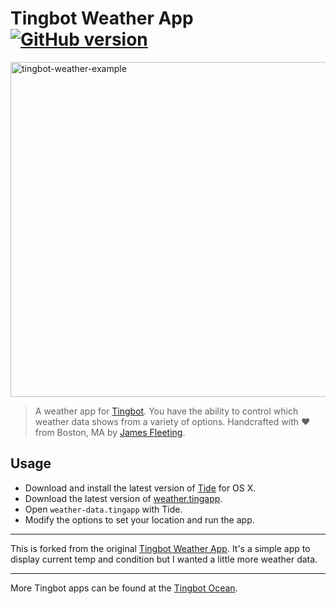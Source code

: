 # Tingbot Weather App [![GitHub version](https://badge.fury.io/gh/fleeting%2Fweather-data.tingapp.svg)](https://badge.fury.io/gh/fleeting%2Fweather-data.tingapp)

<img width="536" alt="tingbot-weather-example" src="https://cloud.githubusercontent.com/assets/23062/11510727/3043417a-9833-11e5-8d7e-9d00f134cce3.png">

> A weather app for [Tingbot](http://tingbot.com). You have the ability to control which weather data shows from a variety of options. Handcrafted with ♥ from Boston, MA by [James Fleeting](http://twitter.com/fleetingftw).

## Usage

* Download and install the latest version of [Tide](https://github.com/tingbot/tide/releases/) for OS X.
* Download the latest version of [weather.tingapp](https://github.com/fleeting/weather-data.tingapp/archive/master.zip).
* Open `weather-data.tingapp` with Tide.
* Modify the options to set your location and run the app.

---

This is forked from the original [Tingbot Weather App](https://github.com/tingbot-apps/weather). It's a simple app to display current temp and condition but I wanted a little more weather data.

---

More Tingbot apps can be found at the [Tingbot Ocean](http://ocean.tingbot.com/).

